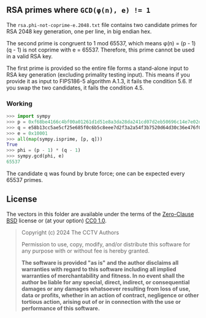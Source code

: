 ## RSA primes where `GCD(φ(n), e) != 1`

The `rsa.phi-not-coprime-e.2048.txt` file contains two candidate primes for
RSA 2048 key generation, one per line, in big endian hex.

The second prime is congruent to 1 mod 65537, which means φ(n) = (p - 1)(q - 1)
is not coprime with e = 65537.  Therefore, this prime cannot be used in a valid
RSA key.

The first prime is provided so the entire file forms a stand-alone input to
RSA key generation (excluding primality testing input).  This means if you
provide it as input to FIPS186-5 algorithm A.1.3, it fails the condition 5.6.
If you swap the two candidates, it fails the condition 4.5.

### Working

```python
>>> import sympy
>>> p = 0xf68be4166c4bf00a01261d1d51e8a3da28da241cd07d2eb50696c14e7e02de7f83250b669842b0d3cb77e926408377b47b7ed01d54d8ad2ec57a453c3eca57b8faf1caf84c94e383351a0ad2ee179be14c9170b63e6328062689f5569e6cfe4524cd3bff0c2abb7de6d4a80827c1b2cd180e23a8b84a21cee5cd0a9be7306a9d
>>> q = e58b13cc5ae5cf25e685f0c6b5c8eee7d2f3a2a54f3b7520d64d30c36e476f0a42c8183f84695537c94001633d560aa16c8edcc990ff0f30869d7ddab426500763aebf8d27ccfca872696872316e6a378323d9a9a8fa256d16f70601e7b519c22daf63126caf2642253de823ab3d575ee84445bc5bb9aa1df2ae9cb624d0b963
>>> e = 0x10001
>>> all(map(sympy.isprime, [p, q]))
True
>>> phi = (p - 1) * (q - 1)
>>> sympy.gcd(phi, e)
65537
```

The candidate q was found by brute force; one can be expected every 65537 primes.

## License

The vectors in this folder are available under the terms of the
[Zero-Clause BSD](https://opensource.org/licenses/0BSD) license or (at your
option) [CC0 1.0](https://creativecommons.org/publicdomain/zero/1.0/).

> Copyright (c) 2024 The CCTV Authors
>
> Permission to use, copy, modify, and/or distribute this software for any purpose
with or without fee is hereby granted.
>
> **The software is provided "as is" and the author disclaims all warranties with
regard to this software including all implied warranties of merchantability and
fitness. In no event shall the author be liable for any special, direct,
indirect, or consequential damages or any damages whatsoever resulting from loss
of use, data or profits, whether in an action of contract, negligence or other
tortious action, arising out of or in connection with the use or performance of
this software.**
